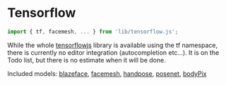 # Tensorflow

```javascript
import { tf, facemesh, ... } from 'lib/tensorflow.js';
```

While the whole [tensorflowjs](https://www.tensorflow.org/js) library is available using the tf namespace, there is currently no editor integration (autocompletion etc...). It is on the Todo list, but there is no estimate when it will be done.

Included models: [blazeface](https://github.com/tensorflow/tfjs-models/tree/master/blazeface), [facemesh](https://github.com/tensorflow/tfjs-models/tree/master/facemesh), [handpose](https://github.com/tensorflow/tfjs-models/tree/master/handpose), [posenet](https://github.com/tensorflow/tfjs-models/tree/master/posenet), [bodyPix](https://github.com/tensorflow/tfjs-models/tree/master/body-pix)